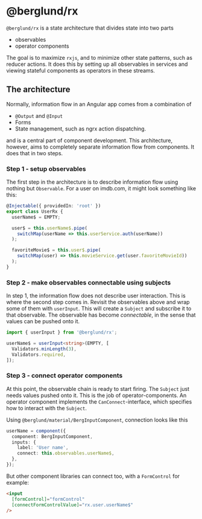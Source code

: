 # @berglund/rx

`@berglund/rx` is a state architecture that divides state into two parts

- observables
- operator components

The goal is to maximize `rxjs`, and to minimize other state patterns, such as reducer actions. It does this by setting up all observables in services and viewing stateful components as operators in these streams.

## The architecture

Normally, information flow in an Angular app comes from a combination of

- `@Output` and `@Input`
- Forms
- State management, such as ngrx action dispatching.

and is a central part of component development. This architecture, however, aims to completely separate information flow from components. It does that in two steps.

### Step 1 - setup observables

The first step in the architecture is to describe information flow using nothing but `Observable`. For a user on imdb.com, it might look something like this:

```typescript
@Injectable({ providedIn: 'root' })
export class UserRx {
  userName$ = EMPTY;

  user$ = this.userName$.pipe(
    switchMap(userName => this.userService.auth(userName))
  );

  favoriteMovie$ = this.user$.pipe(
    switchMap(user) => this.movieService.get(user.favoriteMovieId))
  );
}
```

### Step 2 - make observables connectable using subjects

In step 1, the information flow does not describe user interaction. This is where the second step comes in. Revisit the observables above and wrap some of them with `userInput`. This will create a `Subject` and subscribe it to that observable. The observable has become _connectable_, in the sense that values can be pushed onto it.

```typescript
import { userInput } from '@berglund/rx';

userName$ = userInput<string>(EMPTY, [
  Validators.minLength(3),
  Validators.required,
]);
```

### Step 3 - connect operator components

At this point, the observable chain is ready to start firing. The `Subject` just needs values pushed onto it. This is the job of operator-components. An operator component implements the `CanConnect`-interface, which specifies how to interact with the `Subject`.

Using `@berglund/material/BergInputComponent`, connection looks like this

```typescript
userName = component({
  component: BergInputComponent,
  inputs: {
    label: 'User name',
    connect: this.observables.userName$,
  },
});
```

But other component libraries can connect too, with a `FormControl` for example:

```html
<input
  [formControl]="formControl"
  [connectFormControlValue]="rx.user.userName$"
/>
```
